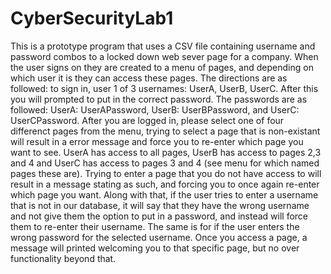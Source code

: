 # CyberSecurityLab1
This is a prototype program that uses a CSV file containing username and password combos to a locked down web sever page for a company. When the user signs on they are created to a menu of pages, and depending on which user it is they can access these pages. The directions are as followed: to sign in, user 1 of 3 usernames: UserA, UserB, UserC. After this you will prompted to put in the correct password. The passwords are as followed: UserA: UserAPassword, UserB: UserBPassword, and UserC: UserCPassword. After you are logged in, please select one of four differenct pages from the menu, trying to select a page that is non-existant will result in a error message and force you to re-enter which page you want to see. UserA has access to all pages, UserB has access to pages 2,3 and 4 and UserC has access to pages 3 and 4 (see menu for which named pages these are). Trying to enter a page that you do not have access to will result in a message stating as such, and forcing you to once again re-enter which page you want. Along with that, if the user tries to enter a username that is not in our database, it will say that they have the wrong username and not give them the option to put in a password, and instead will force them to re-enter their username. The same is for if the user enters the wrong password for the selected username. Once you access a page, a message will printed welcoming you to that specific page, but no over functionality beyond that.
